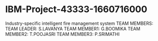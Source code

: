 # IBM-Project-43333-1660716000
Industry-specific intelligent fire management system
TEAM MEMBERS:
TEAM LEADER: S.LAVANYA
TEAM MEMBER1: G.BOOMIKA
TEAM MEMBER2: T.POOJASRI 
TEAM MEMBER3: P.SRIMATHI
